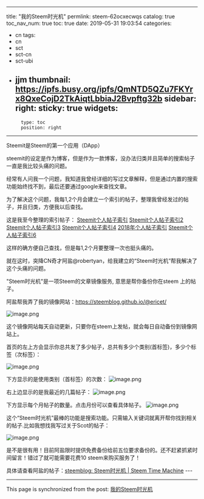 
---
title: "我的Steem时光机"
permlink: steem-62ocxecwqs
catalog: true
toc_nav_num: true
toc: true
date: 2019-05-31 19:03:54
categories:
- cn
tags:
- cn
- sct
- sct-cn
- sct-ubi
- jjm
thumbnail: https://ipfs.busy.org/ipfs/QmNTD5QZu7FKYrx8QxeCojD2TkAiqtLbbiaJ2Bvpftg32b
sidebar:
    right:
        sticky: true
widgets:
    -
        type: toc
        position: right
---


Steemit是Steem的第一个应用（DApp）

steemit的设定是作为博客，但是作为一款博客，没办法归类并且简单的搜索帖子一直是我比较头痛的问题。

经常有人问我一个问题，我知道我曾经详细的写过文章解释，但是通过内置的搜索功能始终找不到，最后还要通过google来查找文章。

为了解决这个问题，我每1,2个月会建立一个索引的帖子，整理我曾经发过的帖子，并且归类，方便我以后查找。

这是我至今整理的索引帖子：
<a href="https://steemit.com/cn/@ericet/627wdf-steemit">Steemit个人帖子索引</a>
<a href="https://steemit.com/@ericet/steemit2-3eb1n2t7po">Steemit个人帖子索引2</a>
<a href="https://steemit.com/@ericet/steemit3-c1cbkhbafa">Steemit个人帖子索引3</a>
<a href="https://steemit.com/steempress/@ericet/steemit4-jl0tzafvae">Steemit个人帖子索引4</a>
<a href="https://busy.org/@ericet/2018-t021qnwtd5">2018年个人帖子索引</a>
<a href="https://busy.org/@ericet/steemit6-9okuim4ews">Steemit个人帖子索引6</a>

这样的确方便自己查找，但是每1,2个月要整理一次也挺头痛的。

就在这时，突降CN奇才阿盐@robertyan，给我建立的“Steem时光机”帮我解决了这个头痛的问题。

"Steem时光机"是一项Steem的文章镜像服务, 意思是帮你备份你在steem 上的帖子。

阿盐帮我弄了我的镜像网站：https://steemblog.github.io/@ericet/

<img src="https://ipfs.busy.org/ipfs/QmNTD5QZu7FKYrx8QxeCojD2TkAiqtLbbiaJ2Bvpftg32b" alt="image.png" /><br/>

这个镜像网站每天自动更新，只要你在steem上发帖，就会每日自动备份到镜像网站上。

首页的左上方会显示你总共发了多少帖子，总共有多少个类别(首标签)，多少个标签（次标签）：

<img src="https://ipfs.busy.org/ipfs/Qmd9N9N8KpQrKhrTxkX5LG5vcmNA55rHn6SoqDE8HQsaNs" alt="image.png" /><br/>

下方显示的是使用类别（首标签）的次数：
<img src="https://ipfs.busy.org/ipfs/QmUv31PrPXJT2qzxSQAq6Wd1muyK6949kjmi8mckF6CfQy" alt="image.png" /><br/>

右上边显示的是我最近的几篇帖子：
<img src="https://ipfs.busy.org/ipfs/Qmc8LBVjdCoEhcsF8U3hSXnzEdJ5Kx4AUXvaXJffu21d3c" alt="image.png" /><br/>

下方显示每个月帖子的数量。点击月份可以查看具体帖子。
<img src="https://ipfs.busy.org/ipfs/Qmeys6J7yqbDYdd1kcFKPy3yZTdZjoh9sM3j56XD4vq9d2" alt="image.png" /><br/>

这个“Steem时光机”最棒的功能是搜索功能。只需输入关键词就离开帮你找到相关的帖子.比如我想找我写过关于Scot的帖子：

<img src="https://ipfs.busy.org/ipfs/QmcuvrR8eD9w14z2dJ6jEkLCmvv9DLEaSS9b6ECdYbXi2R" alt="image.png" /><br/>

是不是很有用！目前阿盐限时提供免费备份给前五位要求备份的。还不赶紧抓紧时间留言！错过了就可能需要花费10 steem来购买服务了！

具体请查看阿盐的帖子：<a href="https://busy.org/@robertyan/steemblogsteemsteemtimemachine-esbs7xa7wo">steemblog: Steem时光机 | Steem Time Machine</a> ---

- - -

This page is synchronized from the post: [我的Steem时光机](https://steemit.com/@ericet/steem-62ocxecwqs)
